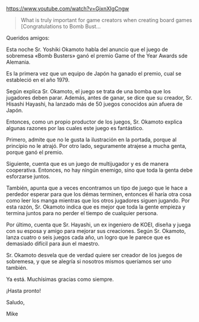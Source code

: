 https://www.youtube.com/watch?v=GjxnXIgCngw

> What is truly important for game creators when creating board games [Congratulations to Bomb Bust... 

Queridos amigos:

Esta noche Sr. Yoshiki Okamoto habla del anuncio que el juego de sobremesa «Bomb Busters» ganó el premio Game of the Year Awards sde Alemania.

Es la primera vez que un equipo de Japón ha ganado el premio, cual se estableció en el año 1979. 

Según explica Sr. Okamoto, el juego se trata de una bomba que los jugadores deben parar. Además, antes de ganar, se dice que su creador, Sr. Hisashi Hayashi, ha lanzado más de 50 juegos conocidos aún afuera de Japón.

Entonces, como un propio productor de los juegos, Sr. Okamoto explica algunas razones por las cuales este juego es fantástico.

Primero, admite que no le gusta la ilustración en la portada, porque al principio no le atrajó. Por otro lado, seguramente atrajese a mucha genta, porque ganó el premio. 

Siguiente, cuenta que es un juego de multijugador y es de manera cooperativa. Entonces, no hay ningún enemigo, sino que toda la genta debe esforzarse juntos. 

También, apunta que a veces encontramos un tipo de juego que le hace a perdedor esperar para que los démas terminen, entonces él haría otra cosa como leer los manga mientras que los otros jugadores siguen jugando. Por esta razón, Sr. Okamoto indica que es mejor que toda la gente empieza y termina juntos para no perder el tiempo de cualquier persona.

Por último, cuenta que Sr. Hayashi, un ex ingeniero de KOEI, diseña y juega con su esposa y amigo para mejorar sus creaciones. Según Sr. Okamoto, lanza cuatro o seis juegos cada año, un logro que le parece que es demasiado difícil para áun el maestro.

Sr. Okamoto desvela que de verdad quiere ser creador de los juegos de sobremesa, y que se alegría si nosotros mismos queríamos ser uno también.

Ya está. Muchísimas gracias como siempre.

¡Hasta pronto!

Saludo,

Mike
